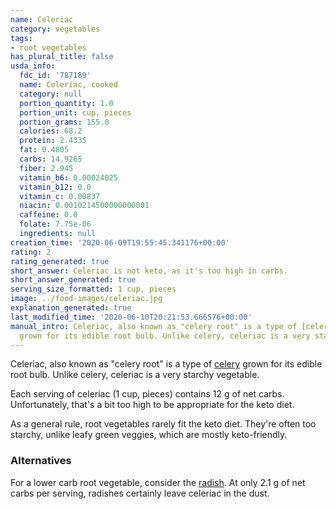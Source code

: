 ```yaml
---
name: Celeriac
category: vegetables
tags:
- root vegetables
has_plural_title: false
usda_info:
  fdc_id: '787189'
  name: Celeriac, cooked
  category: null
  portion_quantity: 1.0
  portion_unit: cup, pieces
  portion_grams: 155.0
  calories: 68.2
  protein: 2.4335
  fat: 0.4805
  carbs: 14.9265
  fiber: 2.945
  vitamin_b6: 0.00024025
  vitamin_b12: 0.0
  vitamin_c: 0.00837
  niacin: 0.0010214500000000001
  caffeine: 0.0
  folate: 7.75e-06
  ingredients: null
creation_time: '2020-06-09T19:55:45.341176+00:00'
rating: 2
rating_generated: true
short_answer: Celeriac is not keto, as it's too high in carbs.
short_answer_generated: true
serving_size_formatted: 1 cup, pieces
image: ../food-images/celeriac.jpg
explanation_generated: true
last_modified_time: '2020-06-10T20:21:53.666576+00:00'
manual_intro: Celeriac, also known as "celery root" is a type of [celery](/celery)
  grown for its edible root bulb. Unlike celery, celeriac is a very starchy vegetable.
---
```

Celeriac, also known as "celery root" is a type of [celery](/celery) grown for its edible root bulb. Unlike celery, celeriac is a very starchy vegetable.

Each serving of celeriac (1 cup, pieces) contains 12 g of net carbs. Unfortunately, that's a bit too high to be appropriate for the keto diet.

As a general rule, root vegetables rarely fit the keto diet. They're often too starchy, unlike leafy green veggies, which are mostly keto-friendly.

### Alternatives

For a lower carb root vegetable, consider the [radish](/radishes). At only 2.1 g of net carbs per serving, radishes certainly leave celeriac in the dust.
